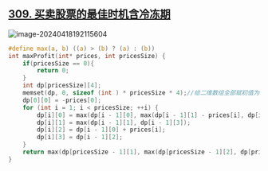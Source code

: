 ## [309. 买卖股票的最佳时机含冷冻期](https://leetcode.cn/problems/best-time-to-buy-and-sell-stock-with-cooldown/)

![image-20240418192115604](https://like-a.oss-cn-beijing.aliyuncs.com/img/image-20240418192115604.png)



```c
#define max(a, b) ((a) > (b) ? (a) : (b))
int maxProfit(int* prices, int pricesSize) {
    if(pricesSize == 0){
        return 0;
    }
    int dp[pricesSize][4];
    memset(dp, 0, sizeof (int ) * pricesSize * 4);//给二维数组全部赋初值为0
    dp[0][0] = -prices[0];
    for (int i = 1; i < pricesSize; ++i) {
        dp[i][0] = max(dp[i - 1][0], max(dp[i - 1][1] - prices[i], dp[i - 1][3] - prices[i]));
        dp[i][1] = max(dp[i - 1][1], dp[i - 1][3]);
        dp[i][2] = dp[i - 1][0] + prices[i];
        dp[i][3] = dp[i - 1][2];
    }
    return max(dp[pricesSize - 1][1], max(dp[pricesSize - 1][2], dp[pricesSize - 1][3]));
}
```


